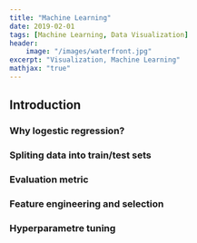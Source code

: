 ```yaml
---
title: "Machine Learning"
date: 2019-02-01
tags: [Machine Learning, Data Visualization]
header: 
    image: "/images/waterfront.jpg"
excerpt: "Visualization, Machine Learning"
mathjax: "true"
---
```

## Introduction 
### Why logestic regression?

### Spliting data into train/test sets

### Evaluation metric

### Feature engineering and selection

### Hyperparametre tuning

